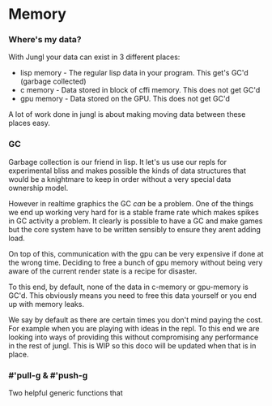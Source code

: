 # Memory

### Where's my data?

With Jungl your data can exist in 3 different places:

- lisp memory - The regular lisp data in your program. This get's GC'd (garbage collected)
- c memory - Data stored in block of cffi memory. This does not get GC'd
- gpu memory - Data stored on the GPU. This does not get GC'd

A lot of work done in jungl is about making moving data between these places easy.

### GC

Garbage collection is our friend in lisp. It let's us use our repls for experimental bliss and makes possible the kinds of data structures that would be a knightmare to keep in order without a very special data ownership model.

However in realtime graphics the GC *can* be a problem. One of the things we end up working very hard for is a stable frame rate which makes spikes in GC activity a problem. It clearly is possible to have a GC and make games but the core system have to be written sensibly to ensure they arent adding load.

On top of this, communication with the gpu can be very expensive if done at the wrong time. Deciding to free a bunch of gpu memory without being very aware of the current render state is a recipe for disaster.

To this end, by default, none of the data in c-memory or gpu-memory is GC'd. This obviously means you need to free this data yourself or you end up with memory leaks.

We say by default as there are certain times you don't mind paying the cost. For example when you are playing with ideas in the repl. To this end we are looking into ways of providing this without compromising any performance in the rest of jungl. This is WIP so this doco will be updated when that is in place.

### #'pull-g & #'push-g

Two helpful generic functions that
